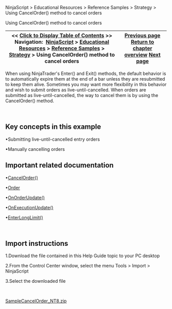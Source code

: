 ﻿


NinjaScript \> Educational Resources \> Reference Samples \> Strategy \> Using CancelOrder() method to cancel orders






















Using CancelOrder() method to cancel orders







| \<\< [Click to Display Table of Contents](using_cancelorder_method_to_ca.md) \>\> **Navigation:**     [NinjaScript](ninjascript-1.md) \> [Educational Resources](educational_resources-1.md) \> [Reference Samples](reference_samples-1.md) \> [Strategy](strategy2-1.md) \> Using CancelOrder() method to cancel orders | [Previous page](using_a_time_filter_to_limit_t-1.md) [Return to chapter overview](strategy2-1.md) [Next page](using_multiple_entry_exit_sign-1.md) |
| --- | --- |











When using NinjaTrader's Enter() and Exit() methods, the default behavior is to automatically expire them at the end of a bar unless they are resubmitted to keep them alive. Sometimes you may want more flexibility in this behavior and wish to submit orders as live\-until\-cancelled. When orders are submitted as live\-until\-cancelled, the way to cancel them is by using the CancelOrder() method.


 


## Key concepts in this example


•Submitting live\-until\-cancelled entry orders

•Manually cancelling orders

## 


## Important related documentation


•[CancelOrder()](cancel-1.md)

•[Order](order-1.md)

•[OnOrderUpdate()](onorderupdate-1.md)

•[OnExecutionUpdate()](onexecutionupdate-1.md)

•[EnterLongLimit()](enterlonglimit-1.md)

 


## Import instructions


1\.Download the file contained in this Help Guide topic to your PC desktop

2\.From the Control Center window, select the menu Tools \> Import \> NinjaScript

3\.Select the downloaded file

 


[SampleCancelOrder\_NT8\.zip](samples/SampleCancelOrder_NT8.zip)









